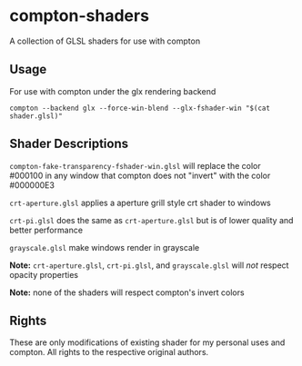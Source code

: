 # compton-shaders
A collection of GLSL shaders for use with compton

## Usage
For use with compton under the glx rendering backend

`compton --backend glx --force-win-blend --glx-fshader-win "$(cat shader.glsl)"`

## Shader Descriptions

`compton-fake-transparency-fshader-win.glsl` will replace the color #000100 in any window that compton does not "invert" with the color #000000E3

`crt-aperture.glsl` applies a aperture grill style crt shader to windows

`crt-pi.glsl` does the same as `crt-aperture.glsl` but is of lower quality and better performance

`grayscale.glsl` make windows render in grayscale

**Note:** `crt-aperture.glsl`, `crt-pi.glsl`, and `grayscale.glsl` will _not_ respect opacity properties

**Note:** none of the shaders will respect compton's invert colors

## Rights

These are only modifications of existing shader for my personal uses and compton. All rights to the respective original authors.
